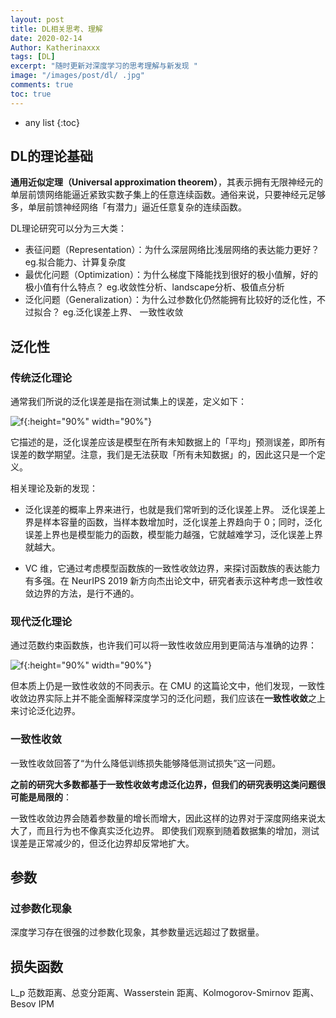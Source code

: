 ```yaml
---
layout: post
title: DL相关思考、理解
date: 2020-02-14
Author: Katherinaxxx
tags: [DL]
excerpt: "随时更新对深度学习的思考理解与新发现 "
image: "/images/post/dl/ .jpg"
comments: true
toc: true
---
```


<head>
    <script src="https://cdn.mathjax.org/mathjax/latest/MathJax.js?config=TeX-AMS-MML_HTMLorMML" type="text/javascript"></script>
    <script type="text/x-mathjax-config">
        MathJax.Hub.Config({
            tex2jax: {
            skipTags: ['script', 'noscript', 'style', 'textarea', 'pre'],
            inlineMath: [['$','$']]
            }
        });
    </script>
</head>

* any list
{:toc}

## DL的理论基础

**通用近似定理（Universal approximation theorem）**，其表示拥有无限神经元的单层前馈网络能逼近紧致实数子集上的任意连续函数。通俗来说，只要神经元足够多，单层前馈神经网络「有潜力」逼近任意复杂的连续函数。

DL理论研究可以分为三大类：
* 表征问题（Representation）：为什么深层网络比浅层网络的表达能力更好？
eg.拟合能力、计算复杂度
* 最优化问题（Optimization）：为什么梯度下降能找到很好的极小值解，好的极小值有什么特点？
eg.收敛性分析、landscape分析、极值点分析
* 泛化问题（Generalization）：为什么过参数化仍然能拥有比较好的泛化性，不过拟合？
eg.泛化误差上界、 一致性收敛


## 泛化性

### 传统泛化理论

通常我们所说的泛化误差是指在测试集上的误差，定义如下：

![f](https://katherinaxxx.github.io/images/post/dl/fanhua.jpg#width-full){:height="90%" width="90%"}

它描述的是，泛化误差应该是模型在所有未知数据上的「平均」预测误差，即所有误差的数学期望。注意，我们是无法获取「所有未知数据」的，因此这只是一个定义。

相关理论及新的发现：

* 泛化误差的概率上界来进行，也就是我们常听到的泛化误差上界。
泛化误差上界是样本容量的函数，当样本数增加时，泛化误差上界趋向于 0；同时，泛化误差上界也是模型能力的函数，模型能力越强，它就越难学习，泛化误差上界就越大。

* VC 维，它通过考虑模型函数族的一致性收敛边界，来探讨函数族的表达能力有多强。在 NeurIPS 2019 新方向杰出论文中，研究者表示这种考虑一致性收敛边界的方法，是行不通的。


### 现代泛化理论

通过范数约束函数族，也许我们可以将一致性收敛应用到更简洁与准确的边界：

![f](https://katherinaxxx.github.io/images/post/dl/fanhua2.jpg#width-full){:height="90%" width="90%"}

但本质上仍是一致性收敛的不同表示。在 CMU 的这篇论文中，他们发现，一致性收敛边界实际上并不能全面解释深度学习的泛化问题，我们应该在**一致性收敛**之上来讨论泛化边界。

### 一致性收敛

一致性收敛回答了“为什么降低训练损失能够降低测试损失”这一问题。

**之前的研究大多数都基于一致性收敛考虑泛化边界，但我们的研究表明这类问题很可能是局限的**：

一致性收敛边界会随着参数量的增长而增大，因此这样的边界对于深度网络来说太大了，而且行为也不像真实泛化边界。
即使我们观察到随着数据集的增加，测试误差是正常减少的，但泛化边界却反常地扩大。


## 参数

### 过参数化现象

深度学习存在很强的过参数化现象，其参数量远远超过了数据量。




## 损失函数

L_p 范数距离、总变分距离、Wasserstein 距离、Kolmogorov-Smirnov 距离、Besov IPM
